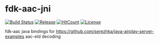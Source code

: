 # fdk-aac-jni

[![Build Status](https://travis-ci.com/serezhka/fdk-aac-jni.svg?branch=master)](https://travis-ci.com/serezhka/fdk-aac-jni) 
[![Release](https://jitpack.io/v/serezhka/fdk-aac-jni.svg)](https://jitpack.io/#serezhka/fdk-aac-jni) 
[![HitCount](http://hits.dwyl.com/serezhka/fdk-aac-jni.svg)](http://hits.dwyl.com/serezhka/fdk-aac-jni)
[![License](https://img.shields.io/badge/license-MIT-blue.svg)](http://opensource.org/licenses/MIT)

fdk-aac java bindings for https://github.com/serezhka/java-airplay-server-examples aac-eld decoding
